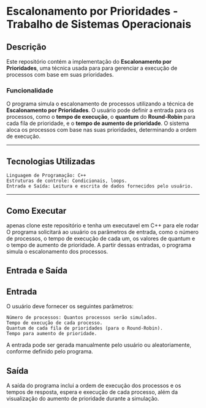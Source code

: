 # Escalonamento por Prioridades - Trabalho de Sistemas Operacionais

## Descrição

Este repositório contém a implementação do **Escalonamento por Prioridades**, uma técnica usada para para gerenciar a execução de processos com base em suas prioridades.

### Funcionalidade

O programa simula o escalonamento de processos utilizando a técnica de **Escalonamento por Prioridades**. O usuário pode definir a entrada para os processos, como o **tempo de execução**, o **quantum** do **Round-Robin** para cada fila de prioridade, e o **tempo de aumento de prioridade**. O sistema aloca os processos com base nas suas prioridades, determinando a ordem de execução.

---

Tecnologias Utilizadas
---
    Linguagem de Programação: C++
    Estruturas de controle: Condicionais, loops.
    Entrada e Saída: Leitura e escrita de dados fornecidos pelo usuário. 
---

## Como Executar

apenas clone este repositório e tenha um executavel em C++ para ele rodar 
O programa solicitará ao usuário os parâmetros de entrada, como o número de processos, o tempo de execução de cada um, os valores de quantum e o tempo de aumento de prioridade. A partir dessas entradas, o programa simula o escalonamento dos processos.

Entrada e Saída
---
Entrada
--

O usuário deve fornecer os seguintes parâmetros:

    Número de processos: Quantos processos serão simulados.
    Tempo de execução de cada processo.
    Quantum de cada fila de prioridades (para o Round-Robin).
    Tempo para aumento de prioridade.

A entrada pode ser gerada manualmente pelo usuário ou aleatoriamente, conforme definido pelo programa.

Saída
---

A saída do programa inclui a ordem de execução dos processos e os tempos de resposta, espera e execução de cada processo, além da visualização do aumento de prioridade durante a simulação.

